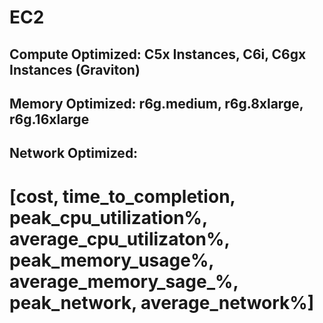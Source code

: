 # EC2

## Compute Optimized: C5x Instances, C6i, C6gx Instances (Graviton)

## Memory Optimized: r6g.medium, r6g.8xlarge, r6g.16xlarge

## Network Optimized:


# [cost, time_to_completion, peak_cpu_utilization%, average_cpu_utilizaton%, peak_memory_usage%, average_memory_sage_%, peak_network, average_network%]
